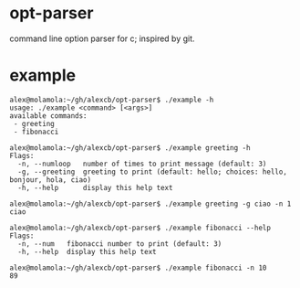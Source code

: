 # opt-parser
command line option parser for c; inspired by git.

# example

    alex@molamola:~/gh/alexcb/opt-parser$ ./example -h
    usage: ./example <command> [<args>]
    available commands:
     - greeting
     - fibonacci

    alex@molamola:~/gh/alexcb/opt-parser$ ./example greeting -h
    Flags:
      -n, --numloop   number of times to print message (default: 3)
      -g, --greeting  greeting to print (default: hello; choices: hello, bonjour, hola, ciao)
      -h, --help      display this help text

    alex@molamola:~/gh/alexcb/opt-parser$ ./example greeting -g ciao -n 1
    ciao

    alex@molamola:~/gh/alexcb/opt-parser$ ./example fibonacci --help
    Flags:
      -n, --num   fibonacci number to print (default: 3)
      -h, --help  display this help text

    alex@molamola:~/gh/alexcb/opt-parser$ ./example fibonacci -n 10
    89
